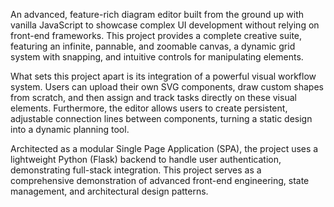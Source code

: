 An advanced, feature-rich diagram editor built from the ground up with vanilla JavaScript to showcase complex UI development without relying on front-end frameworks. This project provides a complete creative suite, featuring an infinite, pannable, and zoomable canvas, a dynamic grid system with snapping, and intuitive controls for manipulating elements.

What sets this project apart is its integration of a powerful visual workflow system. Users can upload their own SVG components, draw custom shapes from scratch, and then assign and track tasks directly on these visual elements. Furthermore, the editor allows users to create persistent, adjustable connection lines between components, turning a static design into a dynamic planning tool.

Architected as a modular Single Page Application (SPA), the project uses a lightweight Python (Flask) backend to handle user authentication, demonstrating full-stack integration. This project serves as a comprehensive demonstration of advanced front-end engineering, state management, and architectural design patterns.

